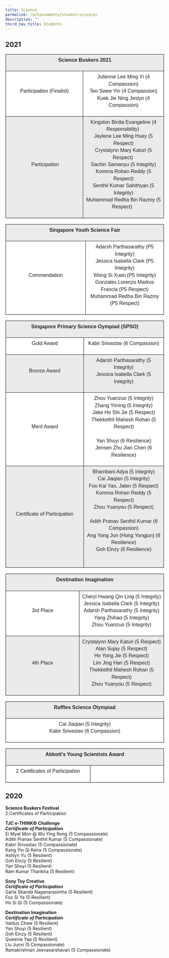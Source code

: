 ```yaml
---
title: Science
permalink: /achievements/student/science/
description: ""
third_nav_title: Students
---
```

2021
----

<table class="iveo_table ives_tab_1" width="0" style="margin: 0px; outline: 0px; padding: 0px; border: 1px solid rgb(234, 234, 234); border-collapse: collapse;"><tbody class="" style="margin: 0px; outline: 0px; padding: 0px;"><tr class="" style="margin: 0px; outline: 0px; padding: 0px; background-color: rgb(235, 235, 235);"><td width="924" colspan="2" class="" style="margin: 0px; outline: 0px; padding: 7px; text-align: center; background-color: transparent; color: rgb(34, 34, 34); border: 1px solid rgb(0, 0, 0);"><p class="" align="center" style="margin: 0px 0px 1em; outline: 0px; padding: 0px; line-height: 22.4px; font-size: 1rem !important; font-family: Rubik, sans-serif !important;"><b class="" style="margin: 0px; outline: 0px; padding: 0px;"><span class="" style="margin: 0px; outline: 0px; padding: 0px; line-height: 22.4px; font-family: Rubik, sans-serif !important; font-size: 1rem !important;">Science Buskers 2021</span></b><b class="" style="margin: 0px; outline: 0px; padding: 0px;"><span class="" style="margin: 0px; outline: 0px; padding: 0px; line-height: 22.4px; font-family: Rubik, sans-serif !important; font-size: 1rem !important;"></span></b></p></td></tr><tr class="" style="margin: 0px; outline: 0px; padding: 0px; background-color: rgb(255, 255, 255);"><td width="462" class="" style="margin: 0px; outline: 0px; padding: 7px; text-align: center; background-color: transparent; color: rgb(34, 34, 34); border: 1px solid rgb(0, 0, 0);"><p class="" align="center" style="margin: 0px 0px 1em; outline: 0px; padding: 0px; line-height: 22.4px; font-size: 1rem !important; font-family: Rubik, sans-serif !important;"><span class="" style="margin: 0px; outline: 0px; padding: 0px; line-height: 22.4px; font-family: Rubik, sans-serif !important; font-size: 1rem !important;">Participation (Finalist)</span></p></td><td width="462" class="" style="margin: 0px; outline: 0px; padding: 7px; text-align: center; background-color: transparent; color: rgb(34, 34, 34); border: 1px solid rgb(0, 0, 0);"><p class="" align="center" style="margin: 0px 0px 1em; outline: 0px; padding: 0px; line-height: 22.4px; font-size: 1rem !important; font-family: Rubik, sans-serif !important;"><span class="" style="margin: 0px; outline: 0px; padding: 0px; line-height: 22.4px; font-family: Rubik, sans-serif !important; font-size: 1rem !important;">Julienne&nbsp;Lee Ming Yi (4 Compassion)<br class="" style="margin: 0px; outline: 0px; padding: 0px;">Teo Swee Yin (4 Compassion)<br class="" style="margin: 0px; outline: 0px; padding: 0px;">Kuek Jie Ning Jeslyn (4 Compassion)</span></p></td></tr><tr class="" style="margin: 0px; outline: 0px; padding: 0px; background-color: rgb(235, 235, 235);"><td class="" style="margin: 0px; outline: 0px; padding: 7px; text-align: center; background-color: transparent; color: rgb(34, 34, 34); border: 1px solid rgb(0, 0, 0);"><p class="" align="center" style="margin: 0px 0px 1em; outline: 0px; padding: 0px; line-height: 22.4px; font-size: 1rem !important; font-family: Rubik, sans-serif !important;"><span class="" style="margin: 0px; outline: 0px; padding: 0px; line-height: 22.4px; font-family: Rubik, sans-serif !important; font-size: 1rem !important;">&nbsp;Participation</span></p></td><td class="" style="margin: 0px; outline: 0px; padding: 7px; text-align: center; background-color: transparent; color: rgb(34, 34, 34); border: 1px solid rgb(0, 0, 0);"><p class="" align="center" style="margin: 0px 0px 1em; outline: 0px; padding: 0px; line-height: 22.4px; font-size: 1rem !important; font-family: Rubik, sans-serif !important;"><span class="" style="margin: 0px; outline: 0px; padding: 0px; line-height: 22.4px; font-family: Rubik, sans-serif !important; font-size: 1rem !important;">Kingston Binita Evangeline (4 Responsibility)&nbsp;<br class="" style="margin: 0px; outline: 0px; padding: 0px;">Jaylene Lee Ming Huey (5 Respect)<br class="" style="margin: 0px; outline: 0px; padding: 0px;">Crystalynn Mary Katuri (5 Respect)&nbsp;<br class="" style="margin: 0px; outline: 0px; padding: 0px;">Sachin Samanyu (5 Integrity)<br class="" style="margin: 0px; outline: 0px; padding: 0px;">Komma Rohan Reddy (5 Respect)<br class="" style="margin: 0px; outline: 0px; padding: 0px;">Senthil Kumar Sahithyan (5 Integrity)<br class="" style="margin: 0px; outline: 0px; padding: 0px;">Muhammad Redha Bin Razmy (5 Respect)&nbsp;&nbsp;</span></p></td></tr></tbody></table>

<br>

<table class="iveo_table ives_tab_1" width="0" style="margin: 0px; outline: 0px; padding: 0px; border: 1px solid rgb(234, 234, 234); border-collapse: collapse;"><tbody class="" style="margin: 0px; outline: 0px; padding: 0px;"><tr class="" style="margin: 0px; outline: 0px; padding: 0px; background-color: rgb(235, 235, 235);"><td width="924" colspan="2" class="" style="margin: 0px; outline: 0px; padding: 7px; text-align: center; background-color: transparent; color: rgb(34, 34, 34); border: 1px solid rgb(0, 0, 0);"><p class="" align="center" style="margin: 0px 0px 1em; outline: 0px; padding: 0px; line-height: 22.4px; font-size: 1rem !important; font-family: Rubik, sans-serif !important;"><b class="" style="margin: 0px; outline: 0px; padding: 0px;"><span class="" style="margin: 0px; outline: 0px; padding: 0px; line-height: 22.4px; font-family: Rubik, sans-serif !important; font-size: 1rem !important;">Singapore Youth Science Fair</span></b><b class="" style="margin: 0px; outline: 0px; padding: 0px;"><span class="" style="margin: 0px; outline: 0px; padding: 0px; line-height: 22.4px; font-family: Rubik, sans-serif !important; font-size: 1rem !important;"></span></b></p></td></tr><tr class="" style="margin: 0px; outline: 0px; padding: 0px; background-color: rgb(255, 255, 255);"><td width="462" class="" style="margin: 0px; outline: 0px; padding: 7px; text-align: center; background-color: transparent; color: rgb(34, 34, 34); border: 1px solid rgb(0, 0, 0);"><p class="" align="center" style="margin: 0px 0px 1em; outline: 0px; padding: 0px; line-height: 22.4px; font-size: 1rem !important; font-family: Rubik, sans-serif !important;"><span class="" style="margin: 0px; outline: 0px; padding: 0px; line-height: 22.4px; font-family: Rubik, sans-serif !important; font-size: 1rem !important;">Commendation</span></p></td><td width="462" class="" style="margin: 0px; outline: 0px; padding: 7px; text-align: center; background-color: transparent; color: rgb(34, 34, 34); border: 1px solid rgb(0, 0, 0);"><p class="" align="center" style="margin: 0px 0px 1em; outline: 0px; padding: 0px; line-height: 22.4px; font-size: 1rem !important; font-family: Rubik, sans-serif !important;"><span class="" style="margin: 0px; outline: 0px; padding: 0px; line-height: 22.4px; font-family: Rubik, sans-serif !important; font-size: 1rem !important;">Adarsh Parthasarathy (P5 Integrity)<br class="" style="margin: 0px; outline: 0px; padding: 0px;">Jessica Isabella Clark (P5 Integrity)<br class="" style="margin: 0px; outline: 0px; padding: 0px;">Wong Si Xuan (P5 Integrity)<br class="" style="margin: 0px; outline: 0px; padding: 0px;">Gonzales Lorenzo Markus Francia (P5 Respect)<br class="" style="margin: 0px; outline: 0px; padding: 0px;">Muhammad Redha Bin Razmy (P5 Respect)</span></p></td></tr></tbody></table>

<br>

<table class="iveo_table ives_tab_1" width="0" style="margin: 0px; outline: 0px; padding: 0px; border: 1px solid rgb(234, 234, 234); border-collapse: collapse;"><tbody class="" style="margin: 0px; outline: 0px; padding: 0px;"><tr class="" style="margin: 0px; outline: 0px; padding: 0px; background-color: rgb(235, 235, 235);"><td width="924" colspan="2" class="" style="margin: 0px; outline: 0px; padding: 7px; text-align: center; background-color: transparent; color: rgb(34, 34, 34); border: 1px solid rgb(0, 0, 0);"><p class="" align="center" style="margin: 0px 0px 1em; outline: 0px; padding: 0px; line-height: 22.4px; font-size: 1rem !important; font-family: Rubik, sans-serif !important;"><b class="" style="margin: 0px; outline: 0px; padding: 0px;"><span class="" style="margin: 0px; outline: 0px; padding: 0px; line-height: 22.4px; font-family: Rubik, sans-serif !important; font-size: 1rem !important;">Singapore Primary Science Oympiad (SPSO)</span></b><b class="" style="margin: 0px; outline: 0px; padding: 0px;"><span class="" style="margin: 0px; outline: 0px; padding: 0px; line-height: 22.4px; font-family: Rubik, sans-serif !important; font-size: 1rem !important;"></span></b></p></td></tr><tr class="" style="margin: 0px; outline: 0px; padding: 0px; background-color: rgb(255, 255, 255);"><td width="462" class="" style="margin: 0px; outline: 0px; padding: 7px; text-align: center; background-color: transparent; color: rgb(34, 34, 34); border: 1px solid rgb(0, 0, 0);"><p class="" align="center" style="margin: 0px 0px 1em; outline: 0px; padding: 0px; line-height: 22.4px; font-size: 1rem !important; font-family: Rubik, sans-serif !important;"><span class="" style="margin: 0px; outline: 0px; padding: 0px; line-height: 22.4px; font-family: Rubik, sans-serif !important; font-size: 1rem !important;">Gold Award</span></p></td><td width="462" class="" style="margin: 0px; outline: 0px; padding: 7px; text-align: center; background-color: transparent; color: rgb(34, 34, 34); border: 1px solid rgb(0, 0, 0);"><p class="" align="center" style="margin: 0px 0px 1em; outline: 0px; padding: 0px; line-height: 22.4px; font-size: 1rem !important; font-family: Rubik, sans-serif !important;"><span class="" style="margin: 0px; outline: 0px; padding: 0px; line-height: 22.4px; font-family: Rubik, sans-serif !important; font-size: 1rem !important;">Kabir Srivastav (6 Compassion)</span></p></td></tr><tr class="" style="margin: 0px; outline: 0px; padding: 0px; background-color: rgb(235, 235, 235);"><td width="462" class="" style="margin: 0px; outline: 0px; padding: 7px; text-align: center; background-color: transparent; color: rgb(34, 34, 34); border: 1px solid rgb(0, 0, 0);"><p class="" align="center" style="margin: 0px 0px 1em; outline: 0px; padding: 0px; line-height: 22.4px; font-size: 1rem !important; font-family: Rubik, sans-serif !important;"><span class="" style="margin: 0px; outline: 0px; padding: 0px; line-height: 22.4px; font-family: Rubik, sans-serif !important; font-size: 1rem !important;">Bronze Award</span></p></td><td width="462" class="" style="margin: 0px; outline: 0px; padding: 7px; text-align: center; background-color: transparent; color: rgb(34, 34, 34); border: 1px solid rgb(0, 0, 0);"><p class="" align="center" style="margin: 0px 0px 1em; outline: 0px; padding: 0px; line-height: 22.4px; font-size: 1rem !important; font-family: Rubik, sans-serif !important;"><span class="" style="margin: 0px; outline: 0px; padding: 0px; line-height: 22.4px; font-family: Rubik, sans-serif !important; font-size: 1rem !important;">Adarsh Parthasarathy (5 Integrity)<br class="" style="margin: 0px; outline: 0px; padding: 0px;">Jessica Isabella Clark (5 Integrity)</span></p></td></tr><tr class="" style="margin: 0px; outline: 0px; padding: 0px; background-color: rgb(255, 255, 255);"><td class="" style="margin: 0px; outline: 0px; padding: 7px; text-align: center; background-color: transparent; color: rgb(34, 34, 34); border: 1px solid rgb(0, 0, 0);"><p class="" align="center" style="margin: 0px 0px 1em; outline: 0px; padding: 0px; line-height: 22.4px; font-size: 1rem !important; font-family: Rubik, sans-serif !important;"><span class="" style="margin: 0px; outline: 0px; padding: 0px; line-height: 22.4px; font-family: Rubik, sans-serif !important; font-size: 1rem !important;">Merit Award</span></p></td><td class="" style="margin: 0px; outline: 0px; padding: 7px; text-align: center; background-color: transparent; color: rgb(34, 34, 34); border: 1px solid rgb(0, 0, 0);"><p class="" align="center" style="margin: 0px 0px 1em; outline: 0px; padding: 0px; line-height: 22.4px; font-size: 1rem !important; font-family: Rubik, sans-serif !important;"><span class="" style="margin: 0px; outline: 0px; padding: 0px; line-height: 22.4px; font-family: Rubik, sans-serif !important; font-size: 1rem !important;">Zhou Yuanzuo (5 Integrity)<br class="" style="margin: 0px; outline: 0px; padding: 0px;">Zhang Yiming (5 Integrity)<br class="" style="margin: 0px; outline: 0px; padding: 0px;">Jake Ho Shi Jie (5 Respect)<br class="" style="margin: 0px; outline: 0px; padding: 0px;">Thekkethil Mahesh Rohan (5 Respect)<br class="" style="margin: 0px; outline: 0px; padding: 0px;"><br class="" style="margin: 0px; outline: 0px; padding: 0px;">Yan Shuyi (6 Resilience)<br class="" style="margin: 0px; outline: 0px; padding: 0px;">Jensen Zhu Jian Chen (6 Resilience)</span></p></td></tr><tr class="" style="margin: 0px; outline: 0px; padding: 0px; background-color: rgb(235, 235, 235);"><td class="" style="margin: 0px; outline: 0px; padding: 7px; text-align: center; background-color: transparent; color: rgb(34, 34, 34); border: 1px solid rgb(0, 0, 0);"><p class="" align="center" style="margin: 0px 0px 1em; outline: 0px; padding: 0px; line-height: 22.4px; font-size: 1rem !important; font-family: Rubik, sans-serif !important;"><span class="" style="margin: 0px; outline: 0px; padding: 0px; line-height: 22.4px; font-family: Rubik, sans-serif !important; font-size: 1rem !important;">Certificate of Participation</span></p></td><td class="" style="margin: 0px; outline: 0px; padding: 7px; text-align: center; background-color: transparent; color: rgb(34, 34, 34); border: 1px solid rgb(0, 0, 0);"><p class="" align="center" style="margin: 0px 0px 1em; outline: 0px; padding: 0px; line-height: 22.4px; font-size: 1rem !important; font-family: Rubik, sans-serif !important;"><span class="" style="margin: 0px; outline: 0px; padding: 0px; line-height: 22.4px; font-family: Rubik, sans-serif !important; font-size: 1rem !important;">Bhambani Adya (5 Integrity)<br class="" style="margin: 0px; outline: 0px; padding: 0px;">Cai Jiaqian (5 Integrity)<br class="" style="margin: 0px; outline: 0px; padding: 0px;">Foo Kai Yao, Jalen (5 Respect)<br class="" style="margin: 0px; outline: 0px; padding: 0px;">Komma Rohan Reddy (5 Respect)<br class="" style="margin: 0px; outline: 0px; padding: 0px;">Zhou Yuanyou (5 Respect)<br class="" style="margin: 0px; outline: 0px; padding: 0px;"><br class="" style="margin: 0px; outline: 0px; padding: 0px;">Adith Pranav Senthil Kumar (6 Compassion)<br class="" style="margin: 0px; outline: 0px; padding: 0px;">Ang Yong Jun (Hong Yongjun) (6 Resilience)<br class="" style="margin: 0px; outline: 0px; padding: 0px;">Goh Einzy (6 Resilience)<br class="" style="margin: 0px; outline: 0px; padding: 0px;"><br class="" style="margin: 0px; outline: 0px; padding: 0px;"></span></p></td></tr></tbody></table>

<br>  
  

<table class="iveo_table ives_tab_1" width="0" style="margin: 0px; outline: 0px; padding: 0px; border: 1px solid rgb(234, 234, 234); border-collapse: collapse;"><tbody class="" style="margin: 0px; outline: 0px; padding: 0px;"><tr class="" style="margin: 0px; outline: 0px; padding: 0px; background-color: rgb(235, 235, 235);"><td width="924" colspan="2" class="" style="margin: 0px; outline: 0px; padding: 7px; text-align: center; background-color: transparent; color: rgb(34, 34, 34); border: 1px solid rgb(0, 0, 0);"><p class="" align="center" style="margin: 0px 0px 1em; outline: 0px; padding: 0px; line-height: 22.4px; font-size: 1rem !important; font-family: Rubik, sans-serif !important;"><b class="" style="margin: 0px; outline: 0px; padding: 0px;"><span class="" style="margin: 0px; outline: 0px; padding: 0px; line-height: 22.4px; font-family: Rubik, sans-serif !important; font-size: 1rem !important;">Destination Imagination</span></b><b class="" style="margin: 0px; outline: 0px; padding: 0px;"><span class="" style="margin: 0px; outline: 0px; padding: 0px; line-height: 22.4px; font-family: Rubik, sans-serif !important; font-size: 1rem !important;"></span></b></p></td></tr><tr class="" style="margin: 0px; outline: 0px; padding: 0px; background-color: rgb(255, 255, 255);"><td width="462" class="" style="margin: 0px; outline: 0px; padding: 7px; text-align: center; background-color: transparent; color: rgb(34, 34, 34); border: 1px solid rgb(0, 0, 0);"><p class="" align="center" style="margin: 0px 0px 1em; outline: 0px; padding: 0px; line-height: 22.4px; font-size: 1rem !important; font-family: Rubik, sans-serif !important;"><span class="" style="margin: 0px; outline: 0px; padding: 0px; line-height: 22.4px; font-family: Rubik, sans-serif !important; font-size: 1rem !important;">3rd Place</span></p></td><td width="462" class="" style="margin: 0px; outline: 0px; padding: 7px; text-align: center; background-color: transparent; color: rgb(34, 34, 34); border: 1px solid rgb(0, 0, 0);"><p class="" align="center" style="margin: 0px 0px 1em; outline: 0px; padding: 0px; line-height: 22.4px; font-size: 1rem !important; font-family: Rubik, sans-serif !important;"><span class="" style="margin: 0px; outline: 0px; padding: 0px; line-height: 22.4px; font-family: Rubik, sans-serif !important; font-size: 1rem !important;">Cheryl Hwang Qin Ling (5 Integrity)<br class="" style="margin: 0px; outline: 0px; padding: 0px;">Jessica Isabella Clark (5 Integrity)<br class="" style="margin: 0px; outline: 0px; padding: 0px;">Adarsh Parthasarathy (5 Integrity)<br class="" style="margin: 0px; outline: 0px; padding: 0px;">Yang Zhihao (5 Integrity)<br class="" style="margin: 0px; outline: 0px; padding: 0px;">Zhou Yuanzuo (5 Integrity)</span></p></td></tr><tr class="" style="margin: 0px; outline: 0px; padding: 0px; background-color: rgb(235, 235, 235);"><td width="462" class="" style="margin: 0px; outline: 0px; padding: 7px; text-align: center; background-color: transparent; color: rgb(34, 34, 34); border: 1px solid rgb(0, 0, 0);"><p class="" align="center" style="margin: 0px 0px 1em; outline: 0px; padding: 0px; line-height: 22.4px; font-size: 1rem !important; font-family: Rubik, sans-serif !important;"><span class="" style="margin: 0px; outline: 0px; padding: 0px; line-height: 22.4px; font-family: Rubik, sans-serif !important; font-size: 1rem !important;">4th Place</span></p></td><td width="462" class="" style="margin: 0px; outline: 0px; padding: 7px; text-align: center; background-color: transparent; color: rgb(34, 34, 34); border: 1px solid rgb(0, 0, 0);"><p class="" align="center" style="margin: 0px 0px 1em; outline: 0px; padding: 0px; line-height: 22.4px; font-size: 1rem !important; font-family: Rubik, sans-serif !important;"><span class="" style="margin: 0px; outline: 0px; padding: 0px; line-height: 22.4px; font-family: Rubik, sans-serif !important; font-size: 1rem !important;">Crystalynn Mary Katuri (5 Respect)<br class="" style="margin: 0px; outline: 0px; padding: 0px;">Alan Sujay (5 Respect)<br class="" style="margin: 0px; outline: 0px; padding: 0px;">Ho Yong Jie (5 Respect)<br class="" style="margin: 0px; outline: 0px; padding: 0px;">Lim Jing Han (5 Respect)<br class="" style="margin: 0px; outline: 0px; padding: 0px;">Thekkethil Mahesh Rohan (5 Respect)<br class="" style="margin: 0px; outline: 0px; padding: 0px;">Zhou Yuanyou (5 Respect)</span></p></td></tr></tbody></table>

<br>

<table class="iveo_table ives_tab_1" width="0" style="margin: 0px; outline: 0px; padding: 0px; border: 1px solid rgb(234, 234, 234); border-collapse: collapse;"><tbody class="" style="margin: 0px; outline: 0px; padding: 0px;"><tr class="" style="margin: 0px; outline: 0px; padding: 0px; background-color: rgb(235, 235, 235);"><td width="924" class="" style="margin: 0px; outline: 0px; padding: 7px; text-align: center; background-color: transparent; color: rgb(34, 34, 34); border: 1px solid rgb(0, 0, 0);"><p class="" align="center" style="margin: 0px 0px 1em; outline: 0px; padding: 0px; line-height: 22.4px; font-size: 1rem !important; font-family: Rubik, sans-serif !important;"><b class="" style="margin: 0px; outline: 0px; padding: 0px;"><span class="" style="margin: 0px; outline: 0px; padding: 0px; line-height: 22.4px; font-family: Rubik, sans-serif !important; font-size: 1rem !important;">Raffles Science Olympiad</span></b><b class="" style="margin: 0px; outline: 0px; padding: 0px;"><span class="" style="margin: 0px; outline: 0px; padding: 0px; line-height: 22.4px; font-family: Rubik, sans-serif !important; font-size: 1rem !important;"></span></b></p></td></tr><tr class="" style="margin: 0px; outline: 0px; padding: 0px; background-color: rgb(255, 255, 255);"><td class="" style="margin: 0px; outline: 0px; padding: 7px; text-align: center; background-color: transparent; color: rgb(34, 34, 34); border: 1px solid rgb(0, 0, 0);"><p class="" align="center" style="margin: 0px 0px 1em; outline: 0px; padding: 0px; line-height: 22.4px; font-size: 1rem !important; font-family: Rubik, sans-serif !important;"><span class="" style="margin: 0px; outline: 0px; padding: 0px; line-height: 22.4px; font-family: Rubik, sans-serif !important; font-size: 1rem !important;">Cai Jiaqian (5 Integrity)<br class="" style="margin: 0px; outline: 0px; padding: 0px;">Kabir Srivastav (6 Compassion)</span></p></td></tr></tbody></table>

<br>

<table class="iveo_table ives_tab_1" width="0" style="margin: 0px; outline: 0px; padding: 0px; border: 1px solid rgb(234, 234, 234); border-collapse: collapse;"><tbody class="" style="margin: 0px; outline: 0px; padding: 0px;"><tr class="" style="margin: 0px; outline: 0px; padding: 0px; background-color: rgb(235, 235, 235);"><td width="922" colspan="2" class="" style="margin: 0px; outline: 0px; padding: 7px; text-align: center; background-color: transparent; color: rgb(34, 34, 34); border: 1px solid rgb(0, 0, 0);"><p class="" align="center" style="margin: 0px 0px 1em; outline: 0px; padding: 0px; line-height: 22.4px; font-size: 1rem !important; font-family: Rubik, sans-serif !important;"><b class="" style="margin: 0px; outline: 0px; padding: 0px;"><span class="" style="margin: 0px; outline: 0px; padding: 0px; line-height: 22.4px; font-family: Rubik, sans-serif !important; font-size: 1rem !important;">Abbott's Young Scientists Award</span></b><b class="" style="margin: 0px; outline: 0px; padding: 0px;"><span class="" style="margin: 0px; outline: 0px; padding: 0px; line-height: 22.4px; font-family: Rubik, sans-serif !important; font-size: 1rem !important;"></span></b></p></td></tr><tr class="" style="margin: 0px; outline: 0px; padding: 0px; background-color: rgb(255, 255, 255);"><td width="447" class="" style="margin: 0px; outline: 0px; padding: 7px; text-align: center; background-color: transparent; color: rgb(34, 34, 34); border: 1px solid rgb(0, 0, 0);"><p class="" align="center" style="margin: 0px 0px 1em; outline: 0px; padding: 0px; line-height: 22.4px; font-size: 1rem !important; font-family: Rubik, sans-serif !important;"><span class="" style="margin: 0px; outline: 0px; padding: 0px; line-height: 22.4px; font-family: Rubik, sans-serif !important; font-size: 1rem !important;">2 Certificates of Participation</span><span class="" style="margin: 0px; outline: 0px; padding: 0px; line-height: 22.4px; font-family: Rubik, sans-serif !important; font-size: 1rem !important;"></span></p></td><td width="475" class="" style="margin: 0px; outline: 0px; padding: 7px; text-align: center; background-color: transparent; color: rgb(34, 34, 34); border: 1px solid rgb(0, 0, 0);"></td></tr></tbody></table>

2020
----

**Science Buskers Festival** <br>
2 Certificates of Participation  

**TJC e-THINK© Challenge** <br>
_**Certificate of Participation**_  <br>
Ei Myat Mon @ Wu Ying Rong (5 Compassionate) <br>
Adith Pranav Senthil Kumar (5 Compassionate) <br>
Kabir Srivastav (5 Compassionate)  <br>
Kang Yin Qi Keira (5 Compassionate)  <br>
Ashlyn Yu (5 Resilient)  <br>
Goh Einzy (5 Resilient)<br>
Yan Shuyi (5 Resilient)<br>
Ram Kumar Tharikha (5 Resilient)

**Sony Toy Creative** <br>
_**Certificate of Participation**_  <br>
Garla Skanda Naganarasimha (5 Resilient) <br>
Foo Si Ya (5 Resilient) <br>
Ho Si Qi (5 Compassionate)

  

**Destination Imagination** <br>
_**Certificate of Participation**_  <br>
Valdus Chew (5 Resilient)  <br>
Yan Shuyi (5 Resilient)<br>
Goh Einzy (5 Resilient)<br>
Queenie Yap (5 Resilient)<br>
Liu Junxi (5 Compassionate)<br>
Ramakrishnan Jeevavarshavan (5 Compassionate)